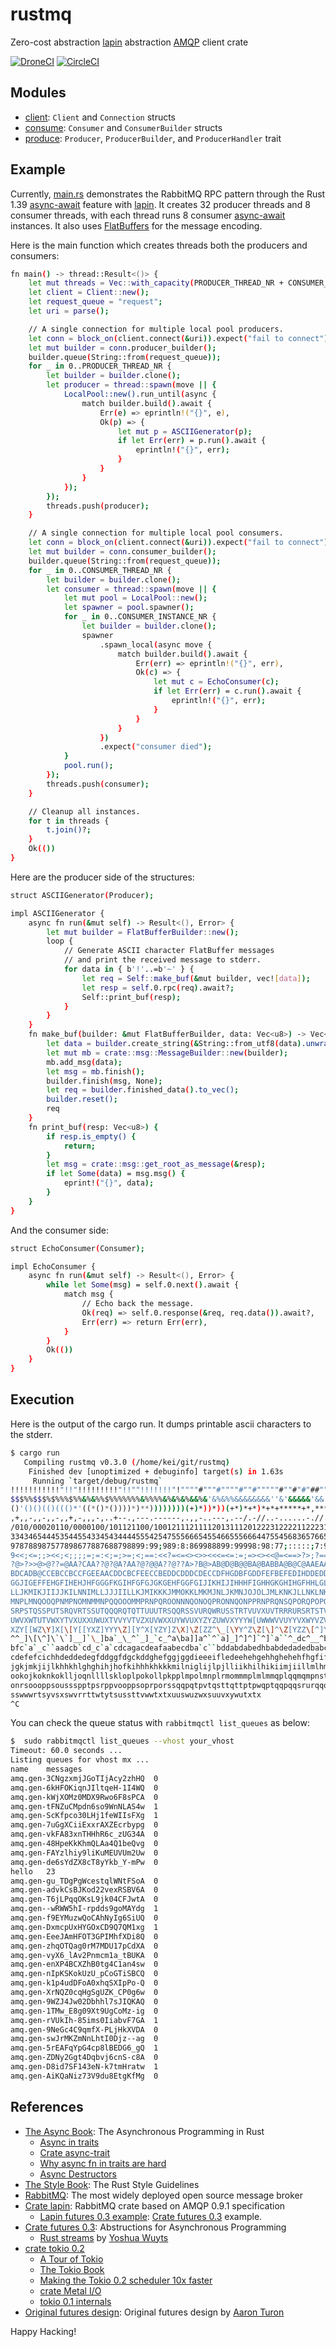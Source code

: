 # rustmq

Zero-cost abstraction [lapin] abstraction [AMQP] client crate

[lapin]: https://crates.io/crates/lapin
[amqp]: https://www.amqp.org

[![DroneCI]](https://cloud.drone.io/keithnoguchi/rustmq)
[![CircleCI]](https://circleci.com/gh/keithnoguchi/workflows/rustmq)

[DroneCI]: https://cloud.drone.io/api/badges/keithnoguchi/rustmq/status.svg
[CircleCI]: https://circleci.com/gh/keithnoguchi/rustmq.svg?style=svg

## Modules

- [client]: `Client` and `Connection` structs
- [consume]: `Consumer` and `ConsumerBuilder` structs
- [produce]: `Producer`, `ProducerBuilder`, and `ProducerHandler` trait

[client]: src/client.rs
[consume]: src/consume.rs
[produce]: src/produce.rs
[flatbuffers]: https://google.github.io/flatbuffers/

## Example

Currently, [main.rs] demonstrates the RabbitMQ RPC pattern
through the Rust 1.39 [async-await] feature with [lapin].
It creates 32 producer threads and 8 consumer threads, with each
thread runs 8 consumer [async-await] instances.  It also uses
[FlatBuffers] for the message encoding.

[main.rs]: src/main.rs
[async-await]: https://blog.rust-lang.org/2019/11/07/Async-await-stable.html

Here is the main function which creates threads both the producers
and consumers:

```sh
fn main() -> thread::Result<()> {
    let mut threads = Vec::with_capacity(PRODUCER_THREAD_NR + CONSUMER_THREAD_NR);
    let client = Client::new();
    let request_queue = "request";
    let uri = parse();

    // A single connection for multiple local pool producers.
    let conn = block_on(client.connect(&uri)).expect("fail to connect");
    let mut builder = conn.producer_builder();
    builder.queue(String::from(request_queue));
    for _ in 0..PRODUCER_THREAD_NR {
        let builder = builder.clone();
        let producer = thread::spawn(move || {
            LocalPool::new().run_until(async {
                match builder.build().await {
                    Err(e) => eprintln!("{}", e),
                    Ok(p) => {
                        let mut p = ASCIIGenerator(p);
                        if let Err(err) = p.run().await {
                            eprintln!("{}", err);
                        }
                    }
                }
            });
        });
        threads.push(producer);
    }

    // A single connection for multiple local pool consumers.
    let conn = block_on(client.connect(&uri)).expect("fail to connect");
    let mut builder = conn.consumer_builder();
    builder.queue(String::from(request_queue));
    for _ in 0..CONSUMER_THREAD_NR {
        let builder = builder.clone();
        let consumer = thread::spawn(move || {
            let mut pool = LocalPool::new();
            let spawner = pool.spawner();
            for _ in 0..CONSUMER_INSTANCE_NR {
                let builder = builder.clone();
                spawner
                    .spawn_local(async move {
                        match builder.build().await {
                            Err(err) => eprintln!("{}", err),
                            Ok(c) => {
                                let mut c = EchoConsumer(c);
                                if let Err(err) = c.run().await {
                                    eprintln!("{}", err);
                                }
                            }
                        }
                    })
                    .expect("consumer died");
            }
            pool.run();
        });
        threads.push(consumer);
    }

    // Cleanup all instances.
    for t in threads {
        t.join()?;
    }
    Ok(())
}
```

Here are the producer side of the structures:

```sh
struct ASCIIGenerator(Producer);

impl ASCIIGenerator {
    async fn run(&mut self) -> Result<(), Error> {
        let mut builder = FlatBufferBuilder::new();
        loop {
            // Generate ASCII character FlatBuffer messages
            // and print the received message to stderr.
            for data in { b'!'..=b'~' } {
                let req = Self::make_buf(&mut builder, vec![data]);
                let resp = self.0.rpc(req).await?;
                Self::print_buf(resp);
            }
        }
    }
    fn make_buf(builder: &mut FlatBufferBuilder, data: Vec<u8>) -> Vec<u8> {
        let data = builder.create_string(&String::from_utf8(data).unwrap());
        let mut mb = crate::msg::MessageBuilder::new(builder);
        mb.add_msg(data);
        let msg = mb.finish();
        builder.finish(msg, None);
        let req = builder.finished_data().to_vec();
        builder.reset();
        req
    }
    fn print_buf(resp: Vec<u8>) {
        if resp.is_empty() {
            return;
        }
        let msg = crate::msg::get_root_as_message(&resp);
        if let Some(data) = msg.msg() {
            eprint!("{}", data);
        }
    }
}
```

And the consumer side:

```sh
struct EchoConsumer(Consumer);

impl EchoConsumer {
    async fn run(&mut self) -> Result<(), Error> {
        while let Some(msg) = self.0.next().await {
            match msg {
                // Echo back the message.
                Ok(req) => self.0.response(&req, req.data()).await?,
                Err(err) => return Err(err),
            }
        }
        Ok(())
    }
}
```

## Execution

Here is the output of the cargo run.  It dumps printable ascii
characters to the stderr.

```sh
$ cargo run
   Compiling rustmq v0.3.0 (/home/kei/git/rustmq)
    Finished dev [unoptimized + debuginfo] target(s) in 1.63s
     Running `target/debug/rustmq`
!!!!!!!!!!!"!!"!!!!!!!!!"!!""!!!!!!!"!""""#"""#""""#""#"""""#""#"#"##""#"$##"$#######$######$$###$##$$$$$%$$%#$#$$$$$$%$$$
$$$%%$$$%$%%%$%%&%&%%$%%%%%%%&%%%%&%&%&%&&%&'&%&%%&&&&&&&&''&'&&&&&'&&'''(&&&'''('''''('&'''''(''(&'(''('()'()('(()((()(((
()'()()(()((()*'((*()*())))*)**))))))))(+)*))*))(+*)*+*)*+*+*****+*,****+)**+*+**+,)*+,*,+++,+,++++-,+++*++++,+*-,,++,-,,-
,+,,-,,-,,-,,+,-,,,-,..+--.,---.------,.,,-..---,.--/.-//..-......-.//.--./...-//...0.///0////././/00////100.//0/.00//0.01
/010/00020110/0000100/101121100/100121112111120131112012223122221122231223022323343131322332223423534244332442344313234333
3343465444535445543345434444555425475556665455466555666447554568365766556766755676766579787876767458875677666667768788789:
978788987577898677887688798899:99;989:8:869988899:99998:98:77;:::::;7:9;9<99;9;::9:;;;9;:<::;8:8:9=:;;<;8::<<::;<:;:=<9:<9
9<<;<=;;><<;<;;;;=;=:<;=;>=;<;==:<<?=<=<><>><<<=<=:=;=><><<@=<==>?>;?===>>;?<?===>===?>?>>A=>?<?=?=?@>>><@>>@@?B=?>>?@>>>@
?@>?>>@>@??=@AA?CAA??@?@A?AA?@?@@A??@??A>?B@>AB@D@B@@BA@BABBA@B@C@AAEAA@CAB@C?@A@A?BAACBCCAACBBADCBDABBBAEB@BAFBDCDBCDDBBC
BDCADB@CCEBCCBCCFGEEAACDDCBCFEECCBEDDCDDDCDECCDFHGDBFGDDFEFBEFEDIHDDEDDCEGEGDEEECEFCDHEEGFCFIHFFDEEDEEFEFFHJEEFFDFGFGIFHGD
GGJIGEFFEHGFIHEHJHFGGGFKGIHFGFGJGKGEHFGGFGIJIKHIJIHHHFIGHHGKGHIHGFHHLGLHGHJKJIJJILGIHJHIKGLJMJHIKHIIKILHIHIKIIMKJMHJKNJHKJ
LLJKMIKJIIJJKILNNIMLLJJJIILLKJMIKKKJMMOKKLMKMJNLJKMNJOJOLJMLKNKJLLNKLNKLONPNOKPKLMLKPNLMMMNMKLOKLMOMLLOOMPLMPLLNMONNNMQLMP
MNPLMNQOOQPNMPNOMNMMNPQQOOOMMPRNPQROONNNQONOQPRONNQONPPRNPRQNSQPORQPOPOSORSQQSQPORPQOOSOPORORRTQPSRSTPSQQURTPQPPRTRPPTQRPQ
SRPSTQSSPUTSRQVRTSSUTQQQRQTQTTUUUTRSQQRSSVURQWRUSSTRTVUVXUVTRRRURSRTSTVVRRVWUUSSTTUSVWTSSVWSUTVSWVTXUTVVUSWSWWUTUSYWUXUTWT
UWVXWTUTVWXYTVXUXXUWUXTVVYVTVZXUVWXXUYWVUXYZYZUWVXYYYW[UWWWVVUYYVXWYVZVZWZX[YV[XXWX\VYZWXWZ[YVWXXWZZWZZ[ZW[Y\YXY\X[XXZ\X]W
XZY[[WZ\Y]X[\[Y[[YXZ]YYY\Z][Y^X[YZY]Z\X]\Z[ZZ^\_[\YY^Z\Z[\]^\Z[YZZ\[^]Y\][^[]Z[Z_]`\_\[[Z]]_\][[Z\^_]^][\^\[[^\`_a^^[]^\\]
^^_]\[\^]\`\`]__]`\_]ba`_\_^`_]_`c_^a\ba]]a^`^`a]_]^]^]`^]`a``^_dc^__^bab`_^a`]ab^^aaa^___^bab_`ed__``cbab_`^cb_`b`e_ab_cb
bfc`a`_c``aadcb`cd_c`a`cdcagacdeafaabecdba`c``bddabdabedhbabdedadedbabcfbcbacgeeecbffbceiebdchdbeegeccfgfcffcccfbdgdfbfdjc
cdefefcichhdeddedegfddggfdgckddghefggjggdieeeifledeehehgehhghehehfhgfiffkfhjfjhiifimiggiikffgfffiigjfhkiiegjhglgjgjnhjgggj
jgkjmkjijlkhhkhlghghihjhofkihhhkhkkkmilniglijlpjlliikhilhikiimjiillmlhmommjmijjjjqknjnljmmjkjjimnjkmlinnnnpmkknnkrkjklomkn
ookojkoknkoklljoqnllllskloplpokollpkpplmpolmnplrmommmplmlmmqplqqmqmpnstomqpnqmmqnnpnnqmnmnqnmrnnonrrotonrnrurqqoronpoqonro
onrsoooppsoussspptpsrppvooppsoprporssqqpqtpvtqsttqttptpwqptqqpqqsrurqqqsruqwuuurqrvurrttuuvsurrrsvqqxrsvtxrrqrvswrsvssuvuv
sswwwrtsyvsxswvrrttwtytsussttvwwtxtxuuswuzwxsuuvxywutxtx
^C
```

You can check the queue status with `rabbitmqctl list_queues` as below:

```sh
$  sudo rabbitmqctl list_queues --vhost your_vhost
Timeout: 60.0 seconds ...
Listing queues for vhost mx ...
name    messages
amq.gen-3CNgzxmjJGoTIjAcy2zhHQ  0
amq.gen-6kHFOKiqnJIltqeH-1I4WQ  0
amq.gen-kWjXOMz0MDX9Rwo6F8sPCA  0
amq.gen-tFNZuCMpdn6so9WnNLAS4w  1
amq.gen-ScKfpco30LHj1feWIIsFXg  1
amq.gen-7uGgXCiiExxrAXZEcrbypg  0
amq.gen-vkFA83xnTHHhR6c_zUG34A  0
amq.gen-48HpeKkKhmQLAa4Q1beQvg  0
amq.gen-FAYzlhiy9liKuMEUVUm2Uw  0
amq.gen-de6sYdZX8cT8yYkb_Y-mPw  0
hello   23
amq.gen-gu_TDgPgWcestqlWNtFSoA  0
amq.gen-advkCsBJKod22vexRSBV6A  0
amq.gen-T6jLPqqOKsL9jk04CFJwtA  0
amq.gen--wRWW5hI-rpdds9goMAYdg  1
amq.gen-f9EYMuzwQoCAhNyIg6SiUQ  0
amq.gen-DxmcpUxHYGOxCD9Q7QM1xg  1
amq.gen-EeeJAmHFOT3GPIMhfXDi8Q  0
amq.gen-zhqOTQag0rM7MDU17pCdXA  0
amq.gen-vyX6_lAv2Pnmcm1a_tBUKA  0
amq.gen-enXP4BCXZhB0tg4C1an4sw  0
amq.gen-nIpKSKokUzU_pCoGTiSBCQ  0
amq.gen-k1p4udDFoA0xhqSXIpPo-Q  0
amq.gen-XrNQZ0cqHgSgUZK_CP0g6w  0
amq.gen-9WZJ4Jw02Dbhhl7sJIQKAQ  0
amq.gen-1TMw_E8g09Xt9UgCoMz-ig  0
amq.gen-rVUkIh-85ims0IiabvF7GA  1
amq.gen-9NeGc4C9qmfX-PLjHkXVDA  0
amq.gen-swJrMKZmNnLhtI0Djz--ag  0
amq.gen-5rEAFqYpG4cp8lBEDG6_gQ  1
amq.gen-ZDNy2Ggt4Dqbvj6cnS-c8A  0
amq.gen-D8id7SF143eN-k7tmHratw  1
amq.gen-AiKQaNiz73V9du8EtgKfMg  0
```

## References

- [The Async Book]: The Asynchronous Programming in Rust
  - [Async in traits]
  - [Crate async-trait]
  - [Why async fn in traits are hard]
  - [Async Destructors]
- [The Style Book]: The Rust Style Guidelines
- [RabbitMQ]: The most widely deployed open source message broker
- [Crate lapin]: RabbitMQ crate based on AMQP 0.9.1 specification
  - [Lapin futures 0.3 example]: [Crate futures 0.3] example.
- [Crate futures 0.3]: Abstructions for Asynchronous Programming
  - [Rust streams] by [Yoshua Wuyts]
- [crate tokio 0.2]
  - [A Tour of Tokio]
  - [The Tokio Book]
  - [Making the Tokio 0.2 scheduler 10x faster]
  - [crate Metal I/O]
  - [tokio 0.1 internals]
- [Original futures design]: Original futures design by [Aaron Turon]

Happy Hacking!

[the async book]: https://rust-lang.github.io/async-book/
[async in traits]: https://rust-lang.github.io/async-book/07_workarounds/06_async_in_traits.html
[crate async-trait]: https://github.com/dtolnay/async-trait
[why async fn in traits are hard]: https://smallcultfollowing.com/babysteps/blog/2019/10/26/async-fn-in-traits-are-hard/
[async Destructors]: https://boats.gitlab.io/blog/post/poll-drop/
[the style book]: https://doc.rust-lang.org/1.0.0/style/README.html
[RabbitMQ]: https://www.rabbitmq.com
[crate lapin]: https://docs.rs/lapin/0.28.2/lapin/
[lapin futures 0.3 example]: https://github.com/sozu-proxy/lapin/blob/master/examples/pubsub_futures.rs
[crate futures 0.3]: https://docs.rs/futures/0.3.1/
[rust streams]: https://blog.yoshuawuyts.com/rust-streams/
[Yoshua Wuyts]: https://blog.yoshuawuyts.com/
[crate tokio 0.2]: https://tokio.rs/blog/2019-11-tokio-0-2/
[a tour of tokio]: https://docs.rs/tokio/latest/tokio/#a-tour-of-tokio
[the tokio book]: https://github.com/tokio-rs/book/blob/master/SUMMARY.md
[making the tokio 0.2 scheduler 10x faster]: https://tokio.rs/blog/2019-10-scheduler/
[Crate Metal I/O]: https://github.com/tokio-rs/mio
[tokio 0.1 internals]: https://cafbit.com/post/tokio_internals/
[original futures design]: https://aturon.github.io/blog/2016/09/07/futures-design/
[Aaron Turon]: https://aturon.github.io/blog/
